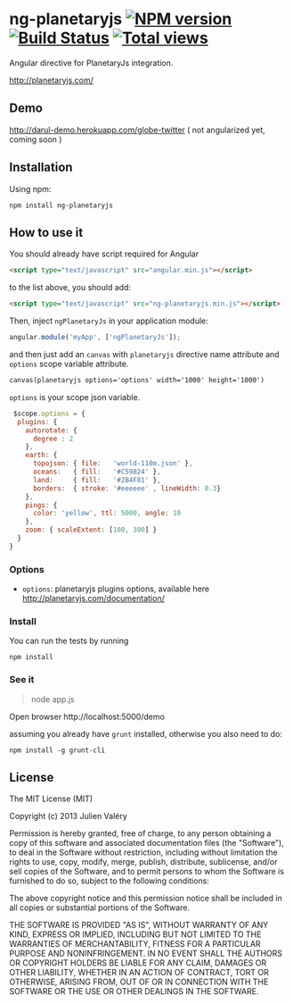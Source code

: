 ng-planetaryjs [![NPM version](https://badge.fury.io/js/ng-planetaryjs.png)](http://badge.fury.io/js/ng-planetaryjs) [![Build Status](https://travis-ci.org/darul75/ng-planetaryjs.png?branch=master)](https://travis-ci.org/darul75/ng-planetaryjs) [![Total views](https://sourcegraph.com/api/repos/github.com/darul75/ng-planetaryjs/counters/views.png)](https://sourcegraph.com/github.com/darul75/ng-planetaryjs)
=====================

Angular directive for PlanetaryJs integration.

http://planetaryjs.com/

Demo
------------
http://darul-demo.herokuapp.com/globe-twitter ( not angularized yet, coming soon )

Installation
------------

Using npm:

```
npm install ng-planetaryjs
```


How to use it
-------------

You should already have script required for Angular

```html
<script type="text/javascript" src="angular.min.js"></script>
```

to the list above, you should add:

```html
<script type="text/javascript" src="ng-planetaryjs.min.js"></script>
```

Then, inject `ngPlanetaryJs` in your application module:

```javascript
angular.module('myApp', ['ngPlanetaryJs']);
```

and then just add an `canvas` with `planetaryjs` directive name attribute and `options` scope variable attribute.

```html
canvas(planetaryjs options='options' width='1000' height='1000')
```

`options` is your scope json variable.

```javascript
 $scope.options = {
  plugins: {
    autorotate: {
      degree : 2
    },
    earth: {
      topojson: { file:   'world-110m.json' },
      oceans:   { fill:   '#C59824' },            
      land:     { fill:   '#2B4F81' },
      borders:  { stroke: '#eeeeee' , lineWidth: 0.3}
    },
    pings: {
      color: 'yellow', ttl: 5000, angle: 10
    },
    zoom: { scaleExtent: [100, 300] }
  }
}
```

### Options

* `options`: planetaryjs plugins options, available here http://planetaryjs.com/documentation/

### Install

You can run the tests by running

```
npm install
```

### See it

> node app.js

Open browser http://localhost:5000/demo


assuming you already have `grunt` installed, otherwise you also need to do:

```
npm install -g grunt-cli
```

## License

The MIT License (MIT)

Copyright (c) 2013 Julien Valéry

Permission is hereby granted, free of charge, to any person obtaining a copy
of this software and associated documentation files (the "Software"), to deal
in the Software without restriction, including without limitation the rights
to use, copy, modify, merge, publish, distribute, sublicense, and/or sell
copies of the Software, and to permit persons to whom the Software is
furnished to do so, subject to the following conditions:

The above copyright notice and this permission notice shall be included in
all copies or substantial portions of the Software.

THE SOFTWARE IS PROVIDED "AS IS", WITHOUT WARRANTY OF ANY KIND, EXPRESS OR
IMPLIED, INCLUDING BUT NOT LIMITED TO THE WARRANTIES OF MERCHANTABILITY,
FITNESS FOR A PARTICULAR PURPOSE AND NONINFRINGEMENT. IN NO EVENT SHALL THE
AUTHORS OR COPYRIGHT HOLDERS BE LIABLE FOR ANY CLAIM, DAMAGES OR OTHER
LIABILITY, WHETHER IN AN ACTION OF CONTRACT, TORT OR OTHERWISE, ARISING FROM,
OUT OF OR IN CONNECTION WITH THE SOFTWARE OR THE USE OR OTHER DEALINGS IN
THE SOFTWARE.





